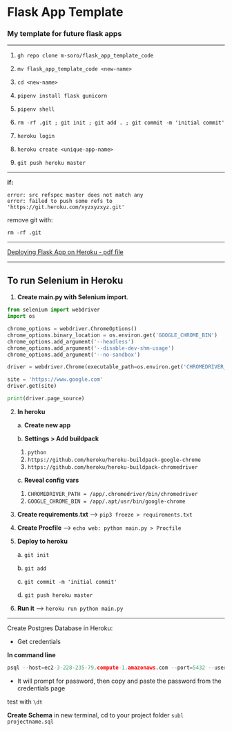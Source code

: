# Flask App Template 

### My template for future flask apps

---
1. `gh repo clone m-soro/flask_app_template_code`

2. `mv flask_app_template_code <new-name>`

3. `cd <new-name>`

4. `pipenv install flask gunicorn`

5. `pipenv shell`

6. `rm -rf .git ; git init ; git add . ; git commit -m 'initial commit'`

7. `heroku login`

8. `heroku create <unique-app-name> `

9. `git push heroku master`

---

**if:** 
```
error: src refspec master does not match any
error: failed to push some refs to 'https://git.heroku.com/xyzxyzxyz.git'
```

remove git with:

`rm -rf .git`

---

[Deploying Flask App on Heroku - pdf file](https://github.com/m-soro/flask_app_template_code/files/8690169/Deploying.Flask.App.on.Heroku.1.pdf)

---

## To run Selenium in Heroku 

1. **Create main.py with Selenium import**.

```python
from selenium import webdriver
import os

chrome_options = webdriver.ChromeOptions()
chrome_options.binary_location = os.environ.get('GOOGLE_CHROME_BIN')
chrome_options.add_argument('--headless')
chrome_options.add_argument('--disable-dev-shm-usage')
chrome_options.add_argument('--no-sandbox')

driver = webdriver.Chrome(executable_path=os.environ.get('CHROMEDRIVER_PATH'), chrome_options=chrome_options)

site = 'https://www.google.com'
driver.get(site) 

print(driver.page_source)

```

2. **In heroku** 

   a. **Create new app**
   
   b. **Settings > Add buildpack**
	    
   1. `python` 
	 2. `https://github.com/heroku/heroku-buildpack-google-chrome`
	 3. `https://github.com/heroku/heroku-buildpack-chromedriver`
	     
   c. **Reveal config vars**
   
	 1. `CHROMEDRIVER_PATH = /app/.chromedriver/bin/chromedriver`
	 2. `GOOGLE_CHROME_BIN = /app/.apt/usr/bin/google-chrome`
	
3. **Create requirements.txt**    -->    `pip3 freeze > requirements.txt`

4. **Create Procfile**            -->    `echo web: python main.py > Procfile`

5. **Deploy to heroku**

    a. `git init` 

    b. `git add`

    c. `git commit -m 'initial commit'`	

    d. `git push heroku master`

6. **Run it**                     -->    `heroku run python main.py`

---

Create Postgres Database in Heroku:
* Get credentials

**In command line**

```python
psql --host=ec2-3-228-235-79.compute-1.amazonaws.com --port=5432 --username=nkftbsuouwdqkc --password --dbname=d43rfu8ko95dc9
```

* It will prompt for password, then copy and paste the password from the credentials page

test with `\dt`

**Create Schema**
in new terminal, cd to your project folder `subl projectname.sql`




